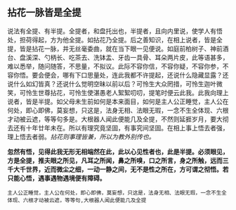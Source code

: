## 拈花一脉皆是全提

说法有全提、有半提。全提者，和盘托出也，半提者，且向内里说，使学人有悟处，担荷得起，方为他全提。如拈花乃全提。后之善知识，在相上说者，皆是全提，皆是拈花一脉，并无丝毫委曲，就在当下眼一见便说。如庭前柏树子、神前酒台、盘溪深、勺柄长、吃茶去、洗钵盂、牙齿一具骨、耳朵两片皮，此等语甚多，难以悉举，随问随答，不思量，不拟议。此际不容你信，不容你疑，不容你参，不容你悟。要会便会，哪有下口思量处，连此我都不许提起，还说什么隐藏显露？还说什么如幻皆真？还说什么觉明空昧以前以后？可怜生大众罔措，可怜生迦叶微笑，可怜生世尊拈花，可怜生使湛愚老人絮絮叨叨，提笔时便云此我。此我向理上说者，皆是半提。如父母未生前如何是本来面目，如何是主人公正睡觉，主人公在何处，即心即佛，莫妄想，只这是，法身无相、法眼无瑕，一念不生全体现、六根才动被云遮，等等句多是。大根器人闻此便能几及全提，不然则延捱岁月，要大彻去还有十年廿年未在。所以有理究竟坚固，有事究间坚固。在相上事上悟去者强，理上悟去者弱。*拈花则事理皆兼，所以为教外别传也。*

 __忽然有悟，见得此我无形无相端然在此，此以心见性者也，此是半提。必须眼见，方是全提，推夫眼之所见，凡耳之所闻，鼻之所嗅，口之所言，身之所触，远而三千大千世界，近而微尘之细，一动一静之间，无不是性之所在，方可谓之彻悟。若只能心悟，遇事遇物遇境便有障碍。__

 ```yang
主人公正睡觉，主人公在何处，即心即佛，莫妄想，只这是，法身无相、法眼无瑕，一念不生全体现、六根才动被云遮，等等句,大根器人闻此便能几及全提
```
